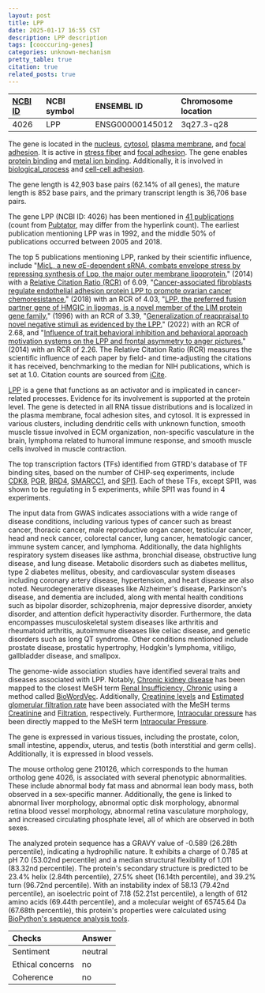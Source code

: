 ```yaml
---
layout: post
title: LPP
date: 2025-01-17 16:55 CST
description: LPP description
tags: [cooccuring-genes]
categories: unknown-mechanism
pretty_table: true
citation: true
related_posts: true
---
```




| [NCBI ID](https://www.ncbi.nlm.nih.gov/gene/4026) | NCBI symbol | ENSEMBL ID | Chromosome location |
| :-------- | :------- | :-------- | :------- |
| 4026  | LPP | ENSG00000145012 | 3q27.3-q28 |



The gene is located in the [nucleus](https://amigo.geneontology.org/amigo/term/GO:0005634), [cytosol](https://amigo.geneontology.org/amigo/term/GO:0005829), [plasma membrane](https://amigo.geneontology.org/amigo/term/GO:0005886), and [focal adhesion](https://amigo.geneontology.org/amigo/term/GO:0005925). It is active in [stress fiber](https://amigo.geneontology.org/amigo/term/GO:0001725) and [focal adhesion](https://amigo.geneontology.org/amigo/term/GO:0005925). The gene enables [protein binding](https://amigo.geneontology.org/amigo/term/GO:0005515) and [metal ion binding](https://amigo.geneontology.org/amigo/term/GO:0046872). Additionally, it is involved in [biological_process](https://amigo.geneontology.org/amigo/term/GO:0008150) and [cell-cell adhesion](https://amigo.geneontology.org/amigo/term/GO:0098609).


The gene length is 42,903 base pairs (62.14% of all genes), the mature length is 852 base pairs, and the primary transcript length is 36,706 base pairs.


The gene LPP (NCBI ID: 4026) has been mentioned in [41 publications](https://pubmed.ncbi.nlm.nih.gov/?term=%22LPP%22) (count from [Pubtator](https://academic.oup.com/nar/article/47/W1/W587/5494727), may differ from the hyperlink count). The earliest publication mentioning LPP was in 1992, and the middle 50% of publications occurred between 2005 and 2018.


The top 5 publications mentioning LPP, ranked by their scientific influence, include "[MicL, a new σE-dependent sRNA, combats envelope stress by repressing synthesis of Lpp, the major outer membrane lipoprotein.](https://pubmed.ncbi.nlm.nih.gov/25030700)" (2014) with a [Relative Citation Ratio (RCR)](https://journals.plos.org/plosbiology/article?id=10.1371/journal.pbio.1002541) of 6.09, "[Cancer-associated fibroblasts regulate endothelial adhesion protein LPP to promote ovarian cancer chemoresistance.](https://pubmed.ncbi.nlm.nih.gov/29251630)" (2018) with an RCR of 4.03, "[LPP, the preferred fusion partner gene of HMGIC in lipomas, is a novel member of the LIM protein gene family.](https://pubmed.ncbi.nlm.nih.gov/8812423)" (1996) with an RCR of 3.39, "[Generalization of reappraisal to novel negative stimuli as evidenced by the LPP.](https://pubmed.ncbi.nlm.nih.gov/35421450)" (2022) with an RCR of 2.68, and "[Influence of trait behavioral inhibition and behavioral approach motivation systems on the LPP and frontal asymmetry to anger pictures.](https://pubmed.ncbi.nlm.nih.gov/23175676)" (2014) with an RCR of 2.26. The Relative Citation Ratio (RCR) measures the scientific influence of each paper by field- and time-adjusting the citations it has received, benchmarking to the median for NIH publications, which is set at 1.0. Citation counts are sourced from [iCite](https://icite.od.nih.gov).


[LPP](https://www.proteinatlas.org/ENSG00000145012-LPP) is a gene that functions as an activator and is implicated in cancer-related processes. Evidence for its involvement is supported at the protein level. The gene is detected in all RNA tissue distributions and is localized in the plasma membrane, focal adhesion sites, and cytosol. It is expressed in various clusters, including dendritic cells with unknown function, smooth muscle tissue involved in ECM organization, non-specific vasculature in the brain, lymphoma related to humoral immune response, and smooth muscle cells involved in muscle contraction.


The top transcription factors (TFs) identified from GTRD's database of TF binding sites, based on the number of CHIP-seq experiments, include [CDK8](https://www.ncbi.nlm.nih.gov/gene/1024), [PGR](https://www.ncbi.nlm.nih.gov/gene/5241), [BRD4](https://www.ncbi.nlm.nih.gov/gene/23476), [SMARCC1](https://www.ncbi.nlm.nih.gov/gene/6599), and [SPI1](https://www.ncbi.nlm.nih.gov/gene/6688). Each of these TFs, except SPI1, was shown to be regulating in 5 experiments, while SPI1 was found in 4 experiments.



The input data from GWAS indicates associations with a wide range of disease conditions, including various types of cancer such as breast cancer, thoracic cancer, male reproductive organ cancer, testicular cancer, head and neck cancer, colorectal cancer, lung cancer, hematologic cancer, immune system cancer, and lymphoma. Additionally, the data highlights respiratory system diseases like asthma, bronchial disease, obstructive lung disease, and lung disease. Metabolic disorders such as diabetes mellitus, type 2 diabetes mellitus, obesity, and cardiovascular system diseases including coronary artery disease, hypertension, and heart disease are also noted. Neurodegenerative diseases like Alzheimer's disease, Parkinson's disease, and dementia are included, along with mental health conditions such as bipolar disorder, schizophrenia, major depressive disorder, anxiety disorder, and attention deficit hyperactivity disorder. Furthermore, the data encompasses musculoskeletal system diseases like arthritis and rheumatoid arthritis, autoimmune diseases like celiac disease, and genetic disorders such as long QT syndrome. Other conditions mentioned include prostate disease, prostatic hypertrophy, Hodgkin's lymphoma, vitiligo, gallbladder disease, and smallpox.


The genome-wide association studies have identified several traits and diseases associated with LPP. Notably, [Chronic kidney disease](https://pubmed.ncbi.nlm.nih.gov/29124443) has been mapped to the closest MeSH term [Renal Insufficiency, Chronic](https://meshb.nlm.nih.gov/record/ui?ui=D051436) using a method called [BioWordVec](https://www.nature.com/articles/s41597-019-0055-0). Additionally, [Creatinine levels](https://pubmed.ncbi.nlm.nih.gov/29124443) and [Estimated glomerular filtration rate](https://pubmed.ncbi.nlm.nih.gov/29124443) have been associated with the MeSH terms [Creatinine](https://meshb.nlm.nih.gov/record/ui?ui=D003404) and [Filtration](https://meshb.nlm.nih.gov/record/ui?ui=D005374), respectively. Furthermore, [Intraocular pressure](https://pubmed.ncbi.nlm.nih.gov/29235454) has been directly mapped to the MeSH term [Intraocular Pressure](https://meshb.nlm.nih.gov/record/ui?ui=D007429).


The gene is expressed in various tissues, including the prostate, colon, small intestine, appendix, uterus, and testis (both interstitial and germ cells). Additionally, it is expressed in blood vessels.



The mouse ortholog gene 210126, which corresponds to the human ortholog gene 4026, is associated with several phenotypic abnormalities. These include abnormal body fat mass and abnormal lean body mass, both observed in a sex-specific manner. Additionally, the gene is linked to abnormal liver morphology, abnormal optic disk morphology, abnormal retina blood vessel morphology, abnormal retina vasculature morphology, and increased circulating phosphate level, all of which are observed in both sexes.


The analyzed protein sequence has a GRAVY value of -0.589 (26.28th percentile), indicating a hydrophilic nature. It exhibits a charge of 0.785 at pH 7.0 (53.02nd percentile) and a median structural flexibility of 1.011 (83.32nd percentile). The protein's secondary structure is predicted to be 23.4% helix (2.84th percentile), 27.5% sheet (16.14th percentile), and 39.2% turn (96.72nd percentile). With an instability index of 58.13 (79.42nd percentile), an isoelectric point of 7.18 (52.21st percentile), a length of 612 amino acids (69.44th percentile), and a molecular weight of 65745.64 Da (67.68th percentile), this protein's properties were calculated using [BioPython's sequence analysis tools](https://biopython.org/docs/1.75/api/Bio.SeqUtils.ProtParam.html).





| Checks    | Answer |
| :-------- | :------- |
| Sentiment  | neutral   |
| Ethical concerns | no     |
| Coherence    | no    |
